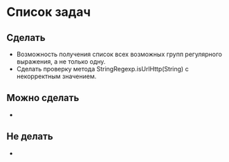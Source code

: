 # Список задач
## Сделать
* Возможность получения список всех возможных групп регулярного выражения, а не только одну.
* Сделать проверку метода StringRegexp.isUrlHttp(String) с некорректным значением.

## Можно сделать
*

## Не делать
*
